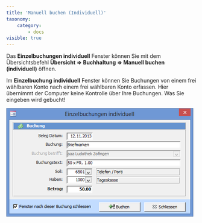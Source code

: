 ```yaml
---
title: 'Manuell buchen (Individuell)'
taxonomy:
    category:
        - docs
visible: true
---
```


Das **Einzelbuchungen individuell** Fenster können Sie mit dem Übersichtsbefehl **Übersicht => Buchhaltung => Manuell buchen (individuell)** öffnen.

Im **Einzelbuchung individuell** Fenster können Sie Buchungen von einem frei wählbaren Konto nach einem frei wählbaren Konto erfassen. Hier übernimmt der Computer keine Kontrolle über Ihre Buchungen. Was Sie eingeben wird gebucht!

![einzelbuchungen-individuell](../../images/einzelbuchungen-individuell.png)